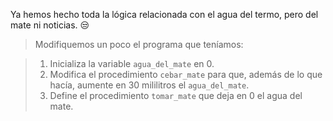 Ya hemos hecho toda la lógica relacionada con el agua del termo, pero del mate ni noticias. :unamused:

> Modifiquemos un poco el programa que teníamos:

> 1. Inicializa la variable `agua_del_mate` en 0.
> 2. Modifica el procedimiento `cebar_mate` para que, además de lo que hacía, aumente en 30 mililitros el `agua_del_mate`. 
> 3. Define el procedimiento `tomar_mate` que deja en 0 el agua del mate. 